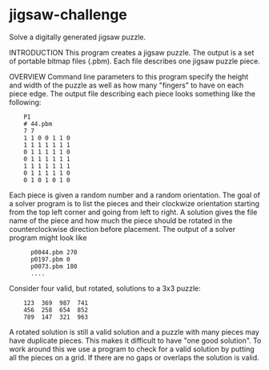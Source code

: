# jigsaw-challenge
Solve a digitally generated jigsaw puzzle.


INTRODUCTION
This program creates a jigsaw puzzle.  The output is a set of portable
bitmap files (.pbm).  Each file describes one jigsaw puzzle piece.


OVERVIEW
Command line parameters to this program specify the height and width of
the puzzle as well as how many "fingers" to have on each piece edge.  The
output file describing each piece looks something like the following:
```
    P1
    # 44.pbm
    7 7
    1 1 0 0 1 1 0
    1 1 1 1 1 1 1
    0 1 1 1 1 1 0
    0 1 1 1 1 1 1
    1 1 1 1 1 1 1
    0 1 1 1 1 1 0
    0 1 0 1 0 1 0

```
Each piece is given a random number and a random orientation.  The goal
of a solver program is to list the pieces and their clockwize orientation
starting from the top left corner and going from left to right.  A
solution gives the file name of the piece and how much the piece should
be rotated in the counterclockwise direction before placement.  The
output of a solver program might look like
```
      p0044.pbm 270
      p0197.pbm 0
      p0073.pbm 180
      ....
```

Consider four valid, but rotated, solutions to a 3x3 puzzle:
```
    123  369  987  741
    456  258  654  852
    789  147  321  963
```
A rotated solution is still a valid solution and a puzzle with many
pieces may have duplicate pieces.  This makes it difficult to have
"one good solution".  To work around this we use a program to check
for a valid solution by putting all the pieces on a grid.  If there
are no gaps or overlaps the solution is valid.


